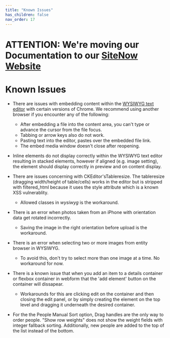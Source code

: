 ```yaml
---
title: "Known Issues"
has_children: false
nav_order: 17
---
```

# ATTENTION: We're moving our Documentation to our [SiteNow Website](https://sitenow.uiowa.edu/known-issues)

# Known Issues

- There are issues with embedding content within the [WYSIWYG text editor](../wysiwyg/index.md) with certain versions of Chrome. We recommend using another browser if you encounter any of the following:
  - After embedding a file into the content area, you can't type or advance the cursor from the file focus.
  - Tabbing or arrow keys also do not work.
  - Pasting text into the editor, pastes over the embedded file link.
  - The embed media window doesn't close after reopening.
  
- Inline elements do not display correctly within the WYSIWYG text editor resulting in stacked elements, however if aligned (e.g. image setting), the element should display correctly in preview and on content display.

- There are issues concerning with CKEditor'sTableresize. The tableresize (dragging width/height of table/cells) works in the editor but is stripped with filtered_html because it uses the style attribute which is a known XSS vulnerablity.
  - Allowed classes in *wysiwyg* is the workaround.

- There is an error when photos taken from an iPhone with orientation data get rotated incorrectly.
  - Saving the image in the right orientation before upload is the workaround.

- There is an error when selecting two or more images from entity browser in WYSIWYG.
  - To avoid this, don't try to select more than one image at a time. No workaround for now.
  
- There is a known issue that when you add an item to a details container or flexbox container in webform that the 'add element' button on the container will dissapear.
  - Workarounds for this are clicking edit on the container and then closing the edit panel, or by simply creating the element on the top level and dragging it underneath the desired container.
  
- For the the People Manual Sort option, Drag handles are the only way to order people. "Show row weights" does not show the weight fields with integer fallback sorting. Additionally, new people are added to the top of the list instead of the bottom.
